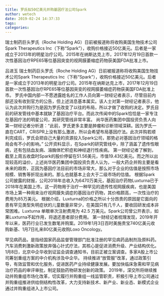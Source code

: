 ```yaml
---
title: 罗氏拟50亿美元并购基因疗法公司Spark
author: wetech
date: 2019-02-24 14:37:33
tags: 
categories: 
---
```

瑞士制药巨头罗氏（Roche Holding AG）日前被报道称将收购美国生物技术公司Spark Therapeutics Inc（下称“Spark”），收购价格接近50亿美元。后者是一家成立于2013年的明星治疗公司。2015年在纳斯达克上市，2017年12月19日首款一次性基因治疗RPE65等位基因突变的视网膜萎缩症药物获美国FDA批准上市。
<!-- more -->
吕进玉
瑞士制药巨头罗氏（Roche Holding AG）日前被报道称将收购美国生物技术公司Spark Therapeutics Inc（下称“Spark”），收购价格接近50亿美元。后者是一家成立于2013年的明星治疗公司。2015年在纳斯达克上市，2017年12月19日首款一次性基因治疗RPE65等位基因突变的视网膜萎缩症药物获美国FDA批准上市。
罗氏中国内部一不愿透露姓名的工作人员向第一财经记者表示，尽管目前内部还没有收到官方的公告，但上述消息基本属实。该人士对第一财经记者表示，他认为此次并购行为是因为罗氏改变了以往的布局，所以才做了收购的决定。罗氏目前的研发管线中基本就缺了基因治疗平台。而此次传闻中的Spark恰恰是一家专注在基因疗法的明星公司，其研究管线非常丰富。
尚华医药集团中国投资负责人向第一财经记者分析道：“此前，罗氏更多主要是肿瘤和诊断领域深耕。因为罗氏一直在CART，CRISPR上没有那么激进，所以会希望布局基因疗法。此次并购若顺利完成后，罗氏会把自己大量的资源投入Spark公司，那势必对基因治疗领域的格局会有不小的影响。”
公开资料显示，在Spark的研究管线中，除了涵盖了遗传性眼病，还有包括血友病、溶酶体贮积症和神经退行性疾病。
第一财经记者了解到，截至上周五收盘时Spark的股价停留在51.56美元，市值19.43亿美元。而之所以出现较高的溢价，上述尚华医药集团中国投资负责人认为，一般大药企并购主要是看未来的趋势，正因为基因疗法目前的市场非常大，那么对于企业的估值是按照市场规模、销售等折现出来的。那么也就基本上会大于二级市场的估值。
根据Spark公司披露的财报，公司2018年总收入为6470万美元，基因治疗药物Luxturna已于2018年在美国上市。这一药物用于治疗一种罕见的遗传性视网膜疾病，也是美国市场上第一种用来治疗视网膜失调症的基因治疗药物，其价格颇高，一次性治疗的费用为85万美元。
根据介绍，Luxturna的价格之所以十分昂贵的原因是它面向的患有罕见类型失明症状的儿童数量非常少，在美国只有几千人，要收回研发成本非常困难。Luxturna 单眼单次注射费用为 42.5 万美元。Spark公司曾公开表示，如果Luxturna不起作用，将退还患者部分费用。
第一财经记者梳理发现，2019年开年以来，医药行业已发生数笔并购案。2019年1月3日百时美施贵宝740亿美元收购新基、1月7日礼来80亿美元收购Loxo Oncology。
 
 
罕见病药品，是指经国家药品监督管理部门批准注册的罕见病药品制剂及原料药。
汽车消费刺激新政策放弃强心针式疗法，其核心是促进消费升级、产业结构优化。
1月8日，北京中企华收到证监会调查通知书，目前正被立案调查。多家A股上市公司筹划重组方案的中介机构涉及中企华。
持续推进“放管服”改革，通过政策引导，有效监管和优化服务，促进医药产业持续健康发展。要加快临床急需和罕见病治疗药品的审评审批，制定鼓励药物研发创新的政策。
2019年，深交所将继续推动并购重组市场化改革，切实履行并购重组一线监管职责，积极引导上市公司通过并购重组推进供给侧结构性改革，大力支持新技术、新产业、新业态、新模式企业通过并购重组进入上市公司。
